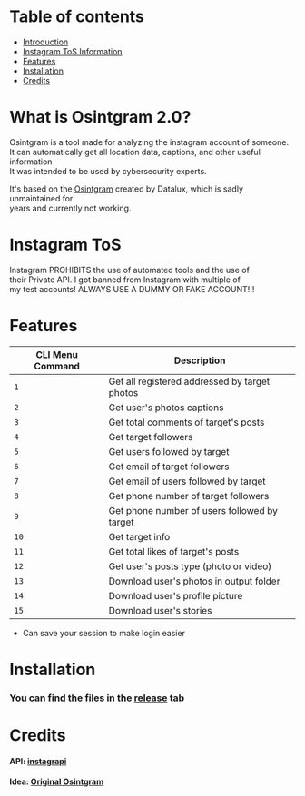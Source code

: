 # Table of contents
- [Introduction](#what-is-osintgram-20-)
- [Instagram ToS Information](#instagram-tos)
- [Features](#features)
- [Installation](#installation)
- [Credits](#credits)



# What is Osintgram 2.0? 

Osintgram is a tool made for analyzing the instagram account of someone.
<Br>It can automatically get all location data, captions, and other useful information
<br>It was intended to be used by cybersecurity experts.

It's based on the [Osintgram](https://github.com/Datalux/Osintgram) created by Datalux, which is sadly unmaintained for
<br>years and currently not working.

# Instagram ToS

Instagram PROHIBITS the use of automated tools and the use of
<br>their Private API. I got banned from Instagram with multiple of
<br>my test accounts!  ALWAYS USE A DUMMY OR FAKE ACCOUNT!!!


# Features


| CLI Menu Command | Description                                    |
|------------------|------------------------------------------------|
| `1`              | Get all registered addressed by target photos  |
| `2`              | Get user's photos captions                     |
| `3`              | Get total comments of target's posts           |
| `4`              | Get target followers                           |
| `5`              | Get users followed by target                   |
| `6`              | Get email of target followers                  |
| `7`              | Get email of users followed by target          |
| `8`              | Get phone number of target followers           |
| `9`              | Get phone number of users followed by target   |
| `10`             | Get target info                                |
| `11`             | Get total likes of target's posts              |
| `12`             | Get user's posts type (photo or video)         |
| `13`             | Download user's photos in output folder        |
| `14`             | Download user's profile picture                |
| `15`             | Download user's stories                        |

- Can save your session to make login easier

# Installation

### You can find the files in the [release](https://github.com/EchterAlsFake/Osintgram2/releases) tab



# Credits

#### API: [instagrapi](https://github.com/subzeroid/instagrapi)
#### Idea: [Original Osintgram](https://github.com/datalux/Osintgram)
